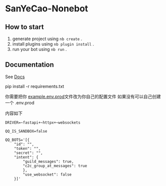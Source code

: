 # SanYeCao-Nonebot

## How to start

1. generate project using `nb create` .
2. install plugins using `nb plugin install` .
3. run your bot using `nb run` .

## Documentation

See [Docs](https://nonebot.dev/)

pip install -r requirements.txt

你需要把你 [example.env.prod](example.env.prod)文件改为你自己的配置文件
如果没有可以自己创建一个
.env.prod

内容如下

```
DRIVER=~fastapi+~httpx+~websockets

QQ_IS_SANDBOX=false

QQ_BOTS='[{
    "id": "",
    "token": "",
    "secret": "",
    "intent": {
        "guild_messages": true,
        "c2c_group_at_messages": true
        },
    	"use_websocket": false
    }]'
```

